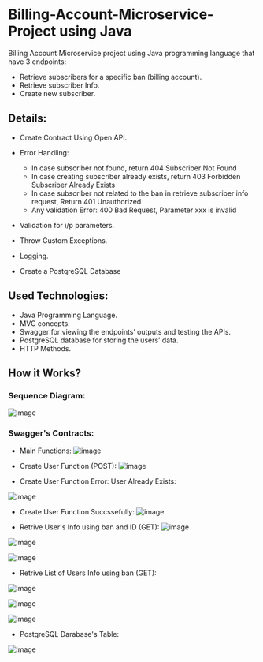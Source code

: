 # Billing-Account-Microservice-Project using Java

Billing Account Microservice project using Java programming language that have 3 endpoints:

- Retrieve subscribers for a specific ban (billing account).
- Retrieve subscriber Info.
- Create new subscriber.

## Details:

- Create Contract Using Open API.
- Error Handling:
    - In case subscriber not found, return 404 Subscriber Not Found
    - In case creating subscriber already exists, return 403 Forbidden Subscriber Already Exists
    - In case subscriber not related to the ban in retrieve subscriber info request, Return 401 Unauthorized
    - Any validation Error: 400 Bad Request, Parameter xxx is invalid
- Validation for i/p parameters.
- Throw Custom Exceptions.
- Logging.

- Create a PostqreSQL Database

## Used Technologies:
- Java Programming Language.
- MVC concepts.
- Swagger for viewing the endpoints’ outputs and testing the APIs.
- PostgreSQL database for storing the users’ data.
- HTTP Methods.

## How it Works?

### Sequence Diagram:
![image](https://user-images.githubusercontent.com/46838441/188269371-721510bf-1d85-4269-8943-4234141a09d9.png)

### Swagger's Contracts:

- Main Functions:
![image](https://user-images.githubusercontent.com/46838441/188269103-e44eb00d-3464-4ed5-acb3-642320d6a9aa.png)


- Create User Function (POST):
![image](https://user-images.githubusercontent.com/46838441/188269126-adb27664-6cb9-4e6d-a741-93c0579a1f9c.png)

- Create User Function Error: User Already Exists:

![image](https://user-images.githubusercontent.com/46838441/188269138-898dcd26-3ac7-42f9-9132-532b4d41cec3.png)

- Create User Function Succssefully:
![image](https://user-images.githubusercontent.com/46838441/188269187-849bcd1c-12e2-435d-9465-b62b2a35cfb8.png)


- Retrive User's Info using ban and ID (GET):
![image](https://user-images.githubusercontent.com/46838441/188269211-90424b63-7312-46d5-a36a-4d6ba8820f08.png)


![image](https://user-images.githubusercontent.com/46838441/188269228-34dad5fa-6c21-4d61-ad67-813095c6da1a.png)


![image](https://user-images.githubusercontent.com/46838441/188269236-60b35cc8-2280-45ef-b8d6-42c1c4d886d3.png)

- Retrive List of Users Info using ban (GET):

![image](https://user-images.githubusercontent.com/46838441/188269273-daf3ab55-1399-4806-8adb-773d9677871d.png)


![image](https://user-images.githubusercontent.com/46838441/188269281-e69d3ead-7349-4728-b2ca-36c58a10559e.png)


![image](https://user-images.githubusercontent.com/46838441/188269286-bb3c994e-6b65-402d-a266-9bd27ab61a51.png)


- PostgreSQL Darabase's Table:

![image](https://user-images.githubusercontent.com/46838441/188269303-a82bcd40-29fc-4bc3-b28c-ded6584c67cd.png)






